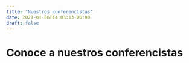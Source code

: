 ```yaml
---
title: "Nuestros conferencistas"
date: 2021-01-06T14:03:13-06:00
draft: false
---
```


# Conoce a nuestros conferencistas

<p>&nbsp;</p> 